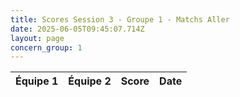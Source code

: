 ```yaml
---
title: Scores Session 3 - Groupe 1 - Matchs Aller
date: 2025-06-05T09:45:07.714Z
layout: page
concern_group: 1
---
```




| Équipe 1 | Équipe 2 | Score | Date |
|----------|----------|-------|------|


